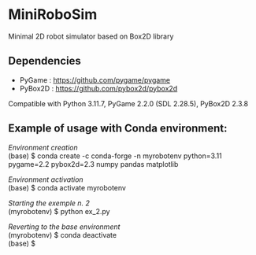 # MiniRoboSim
Minimal 2D robot simulator based on Box2D library

## Dependencies
  -   PyGame : https://github.com/pygame/pygame
  -   PyBox2D : https://github.com/pybox2d/pybox2d

Compatible with Python 3.11.7, PyGame 2.2.0 (SDL 2.28.5), PyBox2D 2.3.8

## Example of usage with Conda environment:
_Environment creation_ \
 (base) $ conda create -c conda-forge -n myrobotenv python=3.11 pygame=2.2 pybox2d=2.3 numpy pandas matplotlib

_Environment activation_ \
 (base) $ conda activate myrobotenv

_Starting the exemple n. 2_ \
 (myrobotenv) $ python ex_2.py

_Reverting to the base environment_ \
 (myrobotenv) $ conda deactivate \
 (base) $
